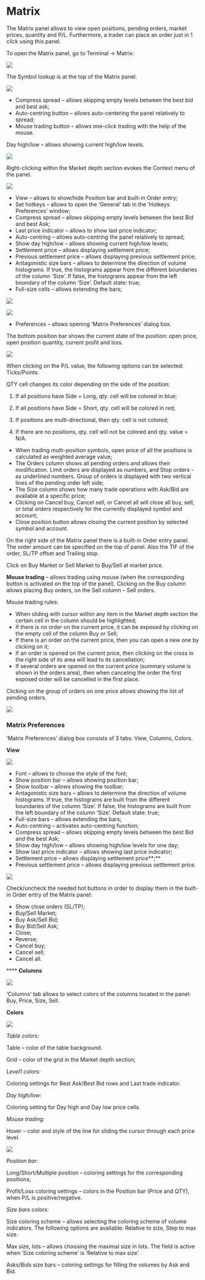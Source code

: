 # Matrix

The Matrix panel allows to view open positions, pending orders, market prices, quantity and P/L. Furthermore, a trader can place an order just in 1 click using this panel. 

To open the Matrix panel, go to Terminal -&gt; Matrix:

![](../../../.gitbook/assets/matrix.png)

The Symbol lookup is at the top of the Matrix panel.

![](../../../.gitbook/assets/toolbar.png)

* Compress spread – allows skipping empty levels between the best bid and best ask;
* Auto-centring button – allows auto-centering the panel relatively to spread;
* Mouse trading button – allows one-click trading with the help of the mouse.

Day high/low – allows showing current high/low levels.

![](../../../.gitbook/assets/super-dom.png)

Right-clicking within the Market depth section evokes the Context menu of the panel.

![](../../../.gitbook/assets/matrix-context-menu1.png)

* View – allows to show/hide Position bar and built-in Order entry;
* Set hotkeys – allows to open the ‘General’ tab in the ‘Hotkeys Preferences’ window;  
* Compress spread – allows skipping empty levels between the best Bid and best Ask;
* Last price indicator – allows to show last price indicator;
* Auto-centring – allows auto-centring the panel relatively to spread;
* Show day high/low – allows showing current high/low levels;
* Settlement price – allows displaying settlement price;
* Previous settlement price – allows displaying previous settlement price;
* Antagonistic size bars – allows to determine the direction of volume histograms. If true, the histograms appear from the different boundaries of the column ‘Size’. If false, the histograms appear from the left boundary of the column ‘Size’. Default state: true;
* Full-size cells – allows extending the bars;

![](../../../.gitbook/assets/small-size.png)

![](../../../.gitbook/assets/full-size.png)

* Preferences – allows opening ‘Matrix Preferences’ dialog box.

The bottom position bar shows the current state of the position: open price, open position quantity, current profit and loss.

![](../../../.gitbook/assets/screen-shot1-2018-12-19-at-6.10.png)

When clicking on the P/L value, the following options can be selected: Ticks/Points.

QTY cell changes its color depending on the side of the position:

1.    If all positions have Side = Long, qty. cell will be colored in blue;

2.    If all positions have Side = Short, qty. cell will be colored in red;

3.    If positions are multi-directional, then qty. cell is not colored;

4.    If there are no positions, qty. cell will not be colored and qty. value = N/A.

* When trading multi-position symbols, open price of all the positions is calculated as weighted average value;
* The Orders column shows all pending orders and allows their modification. Limit orders are displayed as numbers, and Stop orders - as underlined numbers. Group of orders is displayed with two vertical lines of the pending order left side;
* The Size column shows how many trade operations with Ask/Bid are available at a specific price;
* Clicking on Cancel buy, Cancel sell, or Cancel all will close all buy, sell, or total orders respectively for the currently displayed symbol and account;
* Close position button allows closing the current position by selected symbol and account.

On the right side of the Matrix panel there is a built-in Order entry panel. The order amount can be specified on the top of panel. Also the TIF of the order, SL/TP offset and Trailing stop.

Click on Buy Market or Sell Market to Buy/Sell at market price.

**Mouse trading** – allows trading using mouse \(when the corresponding button is activated on the top of the panel\). Clicking on the Buy column allows placing Buy orders, on the Sell column – Sell orders.

Mouse trading rules:

* When sliding with cursor within any item in the Market depth section the certain cell in the column should be highlighted;
* If there is no order on the current price, it can be exposed by clicking on the empty cell of the column Buy or Sell;
* If there is an order on the current price, then you can open a new one by clicking on it;
* If an order is opened on the current price, then clicking on the cross in the right side of its area will lead to its cancellation;
* If several orders are opened on the current price \(summary volume is shown in the orders area\), then when canceling the order the first exposed order will be cancelled in the first place.

Clicking on the group of orders on one price allows showing the list of pending orders.

![](../../../.gitbook/assets/orders.png)

### **Matrix Preferences**

‘Matrix Preferences’ dialog box consists of 3 tabs: View, Columns, Colors. 

**View**

![](../../../.gitbook/assets/1%20%2837%29.png)

* Font – allows to choose the style of the font;
* Show position bar – allows showing position bar;
* Show toolbar – allows showing the toolbar;
* Antagonistic size bars – allows to determine the direction of volume histograms. If true, the histograms are built from the different boundaries of the column ‘Size’. If false, the histograms are built from the left boundary of the column ‘Size’. Default state: true;
* Full-size bars – allows extending the bars;
* Auto-centring – activates auto-centring function;
* Compress spread – allows skipping empty levels between the best Bid and the best Ask;
* Show day high/low – allows showing high/low levels for one day;
* Show last price indicator – allows showing last price indicator;
* Settlement price – allows displaying settlement price**;**
* Previous settlement price – allows displaying previous settlement price.

![](../../../.gitbook/assets/2%20%289%29.png)

Check/uncheck the needed hot buttons in order to display them in the built-in Order entry of the Matrix panel:

* Show close orders \(SL/TP\);
* Buy/Sell Market;
* Buy Ask/Sell Bid;
* Buy Bid/Sell Ask;
* Close;
* Reverse;
* Cancel buy;
* Cancel sell;
* Cancel all.

 **** **Columns**

![](../../../.gitbook/assets/3%20%2853%29.png)

‘Columns’ tab allows to select colors of the columns located in the panel: Buy, Price, Size, Sell.

**Colors**

![](../../../.gitbook/assets/4%20%2841%29.png)

_Table colors:_

Table – color of the table background.

Grid – color of the grid in the Market depth section;

_Level1 colors:_

Coloring settings for Best Ask/Best Bid rows and Last trade indicator.

_Day high/low:_

Coloring setting for Day high and Day low price cells.

_Mouse trading:_ 

Hover – color and style of the line for sliding the cursor through each price level.

![](../../../.gitbook/assets/5%20%2834%29.png)

_Position bar:_

Long/Short/Multiple position – coloring settings for the corresponding positions;

Profit/Loss coloring settings – colors in the Position bar \(Price and QTY\), when P/L is positive/negative.

_Size bars colors:_

Size coloring scheme – allows selecting the coloring scheme of volume indicators. The following options are available: Relative to size, Step to max size.

Max size, lots – allows choosing the maximal size in lots. The field is active when ‘Size coloring scheme’ is ‘Relative to max size’.

Asks/Bids size bars – coloring settings for filling the volumes by Ask and Bid.


